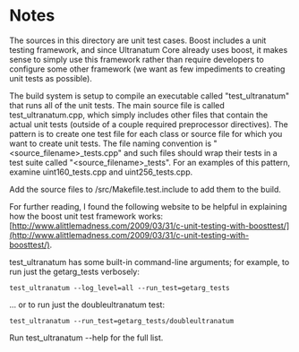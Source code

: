 # Notes
The sources in this directory are unit test cases.  Boost includes a
unit testing framework, and since Ultranatum Core already uses boost, it makes
sense to simply use this framework rather than require developers to
configure some other framework (we want as few impediments to creating
unit tests as possible).

The build system is setup to compile an executable called "test_ultranatum"
that runs all of the unit tests.  The main source file is called
test_ultranatum.cpp, which simply includes other files that contain the
actual unit tests (outside of a couple required preprocessor
directives).  The pattern is to create one test file for each class or
source file for which you want to create unit tests.  The file naming
convention is "<source_filename>_tests.cpp" and such files should wrap
their tests in a test suite called "<source_filename>_tests".  For an
examples of this pattern, examine uint160_tests.cpp and
uint256_tests.cpp.

Add the source files to /src/Makefile.test.include to add them to the build.

For further reading, I found the following website to be helpful in
explaining how the boost unit test framework works:
[http://www.alittlemadness.com/2009/03/31/c-unit-testing-with-boosttest/](http://www.alittlemadness.com/2009/03/31/c-unit-testing-with-boosttest/).

test_ultranatum has some built-in command-line arguments; for
example, to run just the getarg_tests verbosely:

    test_ultranatum --log_level=all --run_test=getarg_tests

... or to run just the doubleultranatum test:

    test_ultranatum --run_test=getarg_tests/doubleultranatum

Run  test_ultranatum --help   for the full list.

